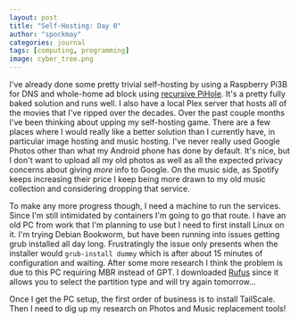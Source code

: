 ```yaml
---
layout: post
title: "Self-Hosting: Day 0"
author: "spockmay"
categories: journal
tags: [computing, programming]
image: cyber_tree.png
---
```


I've already done some pretty trivial self-hosting by using a Raspberry Pi3B for DNS and whole-home ad block using [recursive PiHole](https://docs.pi-hole.net/guides/dns/unbound/). It's a pretty fully baked solution and runs well. I also have a local Plex server that hosts all of the movies that I've ripped over the decades. Over the past couple months I've been thinking about upping my self-hosting game. There are a few places where I would really like a better solution than I currently have, in particular image hosting and music hosting. I've never really used Google Photos other than what my Android phone has done by default. It's nice, but I don't want to upload all my old photos as well as all the expected privacy concerns about giving _more_ info to Google. On the music side, as Spotify keeps increasing their price I keep being more drawn to my old music collection and considering dropping that service.

To make any more progress though, I need a machine to run the services. Since I'm still intimidated by containers I'm going to go that route. I have an old PC from work that I'm planning to use but I need to first install Linux on it. I'm trying Debian Bookworm, but have been running into issues getting grub installed all day long. Frustratingly the issue only presents when the installer would `grub-install dummy` which is after about 15 minutes of configuration and waiting. After some more research I think the problem is due to this PC requiring MBR instead of GPT. I downloaded [Rufus](https://rufus.ie/) since it allows you to select the partition type and will try again tomorrow...

Once I get the PC setup, the first order of business is to install TailScale. Then I need to dig up my research on Photos and Music replacement tools!